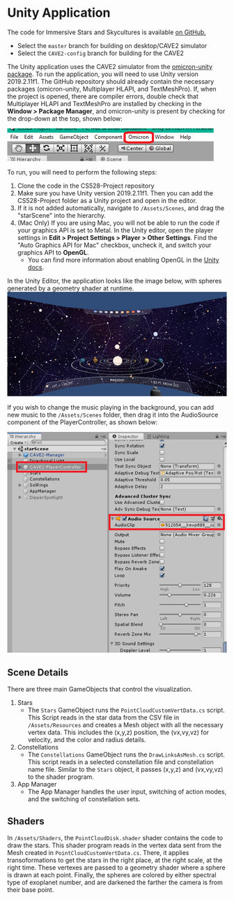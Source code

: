# Unity Application

The code for Immersive Stars and Skycultures is available [on GitHub.](https://github.com/halBRY/CS528-Project/tree/master)
* Select the `master` branch for building on desktop/CAVE2 simulator
* Select the `CAVE2-config` branch for building for the CAVE2

The Unity application uses the CAVE2 simulator from the [omicron-unity package](https://github.com/uic-evl/omicron-unity). To run the application, you will need to use Unity version 2019.2.11f1. The GitHub repository should already contain the necessary packages (omicron-unity, Multiplayer HLAPI, and TextMeshPro). If, when the project is opened, there are compiler errors, double check that Multiplayer HLAPI and TextMeshPro are installed by checking in the **Window > Package Manager**, and omicron-unity is present by checking for the drop-down at the top, shown below: 

![Omicron drop-down indicated by a red square](omicron_check.png)

To run, you will need to perform the following steps:
1. Clone the code in the CS528-Project repository
2. Make sure you have Unity version 2019.2.11f1. Then you can add the CS528-Project folder as a Unity project and open in the editor. 
3. If it is not added automatically, navigate to `/Assets/Scenes`, and drag the "starScene" into the hierarchy. 
4. (Mac Only) If you are using Mac, you will not be able to run the code if your graphics API is set to Metal. In the Unity editor, open the player settings in **Edit > Project Settings > Player > Other Settings**. Find the "Auto Graphics API for Mac" checkbox, uncheck it, and switch your graphics API to **OpenGL**. 
    * You can find more information about enabling OpenGL in the [Unity docs](https://docs.unity3d.com/Manual/OpenGLCoreDetails.html).

In the Unity Editor, the application looks like the image below, with spheres generated by a geometry shader at runtime.![Image of the starVR visualization in the CAVE2 simulator](app_1.png)

If you wish to change the music playing in the background, you can add new music to the `/Assets/Scenes` folder, then drag it into the AudioSource component of the PlayerController, as shown below: 

![Changing the Audio Source](code_1_audio.png)

## Scene Details
There are three main GameObjects that control the visualization. 
1. Stars
    * The `Stars` GameObject runs the `PointCloudCustomVertData.cs` script. This Script reads in the star data from the CSV file in `/Assets/Resources` and creates a Mesh object with all the necessary vertex data. This includes the (x,y,z) position, the (vx,vy,vz) for velocity, and the color and radius details. 
2. Constellations
    * The `Constellations` GameObject runs the `DrawLinksAsMesh.cs` script. This script reads in a selected constellation file and constellation name file. Similar to the `Stars` object, it passes (x,y,z) and (vx,vy,vz) to the shader program. 
3. App Manager
    * The App Manager handles the user input, switching of action modes, and the switching of constellation sets. 

## Shaders
In `/Assets/Shaders`, the `PointCloudDisk.shader` shader contains the code to draw the stars. This shader program reads in the vertex data sent from the Mesh created in `PointCloudCustomVertData.cs`. There, it applies transoformations to get the stars in the right place, at the right scale, at the right time. These vertexes are passed to a geometry shader where a sphere is drawn at each point. Finally, the spheres are colored by either spectral type of exoplanet number, and are darkened the farther the camera is from their base point. 